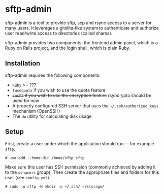 # sftp-admin

sftp-admin is a tool to provide sftp, scp and rsync access to a server for many users. It leverages a gitolite-like system to authenticate and authorize user read/write access to directories (called shares).

sftp-admin provides two components: the frontend admin panel, which is a Ruby on Rails project, and the login shell, which is plain Ruby.

## Installation

sftp-admin requires the following components:
- `Ruby` >= ???
- `fusequota` if you wish to use the quota feature
- ~~`encFS` if you wish to use the encryption feature~~ rsyncrypto should be used for now
- A properly configured SSH server that uses the `~/.ssh/authorized_keys` mechanism (OpenSSH)
- The `du` utility for calculating disk usage

## Setup

First, create a user under which the application should run -- for example `sftp`.

```
# useradd --home-dir /home/sftp sftp
```

Make sure this user has SSH permission (commonly achieved by adding it to the `sshusers` group). Then create the appropriate files and folders for this user (see `config.yml`).

```
# sudo -u sftp -H mkdir -p ~/.ssh/ ~/storage/
```
